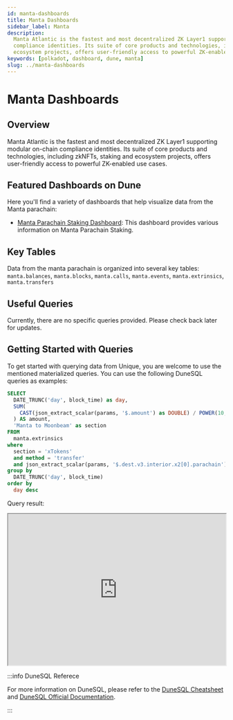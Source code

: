 ```yaml
---
id: manta-dashboards
title: Manta Dashboards
sidebar_label: Manta
description:
  Manta Atlantic is the fastest and most decentralized ZK Layer1 supporting modular on-chain
  compliance identities. Its suite of core products and technologies, including zkNFTs, staking and
  ecosystem projects, offers user-friendly access to powerful ZK-enabled use cases.
keywords: [polkadot, dashboard, dune, manta]
slug: ../manta-dashboards
---
```


# Manta Dashboards

## Overview

Manta Atlantic is the fastest and most decentralized ZK Layer1 supporting modular on-chain
compliance identities. Its suite of core products and technologies, including zkNFTs, staking and
ecosystem projects, offers user-friendly access to powerful ZK-enabled use cases.

## Featured Dashboards on Dune

Here you'll find a variety of dashboards that help visualize data from the Manta parachain:

- [Manta Parachain Staking Dashboard](https://dune.com/substrate/manta): This dashboard provides
  various information on Manta Parachain Staking.

## Key Tables

Data from the manta parachain is organized into several key tables: `manta.balances`,
`manta.blocks`, `manta.calls`, `manta.events`, `manta.extrinsics`, `manta.transfers`

## Useful Queries

Currently, there are no specific queries provided. Please check back later for updates.

## Getting Started with Queries

To get started with querying data from Unique, you are welcome to use the mentioned materialized
queries. You can use the following DuneSQL queries as examples:

```sql title="Manta to Moonbeam XTokens Transfer" showLineNumbers
SELECT
  DATE_TRUNC('day', block_time) as day,
  SUM(
    CAST(json_extract_scalar(params, '$.amount') as DOUBLE) / POWER(10, 18)
  ) AS amount,
  'Manta to Moonbeam' as section
FROM
  manta.extrinsics
where
  section = 'xTokens'
  and method = 'transfer'
  and json_extract_scalar(params, '$.dest.v3.interior.x2[0].parachain') = '2004'
group by
  DATE_TRUNC('day', block_time)
order by
  day desc
```

Query result:

<iframe src="https://dune.com/embeds/3747203/6371404/ea0be060-b61c-4379-8227-f7fc5e04c980" height="350" width="100%"></iframe>

:::info DuneSQL Referece

For more information on DuneSQL, please refer to the [DuneSQL Cheatsheet](../dunesql-cheatsheet.md)
and
[DuneSQL Official Documentation](https://docs.dune.com/query-engine/Functions-and-operators/index).

:::

